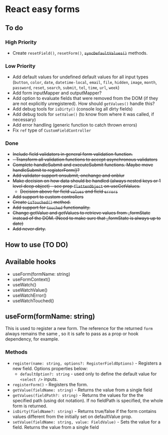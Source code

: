 # React easy forms

## To do

### High Priority

- Create `resetField()`, `resetForm()`, ~~`syncDefaultValues()`~~ methods.

### Low Priority

- Add default values for undefined default values for all input types (`button`, `color`, `date`, `datetime-local`, `email`, `file`, `hidden`, `image`, `month`, `password`, `reset`, `search`, `submit`, `tel`, `time`, `url`, `week`)
- Add form inputMapper and outputMapper?
- Add option to evaluate fields that were removed from the DOM (if they are not explicitly unregistered). How should `getValues()` handle this?
- Add debug tools for `isDirty()` (console log all dirty fields)
- Add debug tools for `setValue()` (to know from where it was called, if necessary)
- Add error handling (generic function to catch thrown errors)
- Fix `ref` type of `CustomFieldController`

### Done

- ~~Include field validators in general form validation function.~~
- ~~- Transform all validation functions to accept asynchronous validators~~
- ~~Complete handleSubmit and executeSubmit functions. Maybe move handleSubmit to registerForm()?~~
- ~~Add validator support onsubmit, onchange and onblur~~
- ~~Make decision on how data should be handled (always nested keys or 1 level deep object) - see prop `flattenObject` on useGetValues.~~
  - ~~Decision above for field `values` and field `errors`~~
- ~~Add support to custom controllers~~
- ~~Create `isTouched()` method.~~
- ~~Add support for `touched` functionality.~~
- ~~Change getValue and getValues to retrieve values from \_formState instead of the DOM. (Need to make sure that \_formState is always up to date)~~
- ~~Add never dirty.~~

## How to use (TO DO)

<!-- ```tsx
import { useCallback } from "react";
import { FormProvider } from "./FormContext";
import { useForm } from "./useForm";

function App() {
  const form = useForm("personal-details");

  const onSubmit = useCallback(
    (values) => {
      console.log("form values", values);
    },
    [form]
  );

  return (
    <FormProvider value={form}>
      <form {...form.registerForm()} onSubmit={handleSubmit(onSubmit)}>
        <fieldset>
          <label>Username</label>
          <input type="text" {...form.register("username")} />
        </fieldset>
        <fieldset>
          <label>Password</label>
          <input type="password" {...form.register("password")} />
        </fieldset>
        <button type="submit">Submit form</button>
      </form>
    </FormProvider>
  );
}
``` -->

## Available hooks

- useForm(formName: string)
- useFormContext()
- useWatch()
- useWatchValue()
- useWatchError()
- useWatchTouched()

## useForm(formName: string)

This is used to register a new form. The reference for the returned `form` always remains the same , so it is safe to pass as a prop or hook dependency, for example.

### Methods

- `register(name: string, options?: RegisterFieldOptions)` - Registers a new field. Options properties below:
  - `defaultOption?: string` - used only to define the default value for `<select />` inputs.
- `registerForm()` - Registers the form.
- `getValue(fieldName: string)` - Returns the value from a single field
- `getValues(fieldPath?: string)` - Returns the values for the the specified path (using dot notation). If no fieldPath is specified, the whole form is returned.
- `isDirty(fieldName?: string)` - Returns true/false if the form contains values different from the initially set on defaultValue prop.
- `setValue(fieldName: string, value: FieldValue)` - Sets the value for a field.
  Returns the value from a single field
